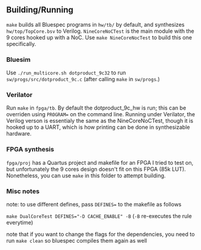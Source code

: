 ## Building/Running

`make` builds all Bluespec programs in `hw/tb/` by default, and synthesizes `hw/top/TopCore.bsv` to Verilog. `NineCoreNoCTest` is the main module with the 9 cores hooked up with a NoC. Use `make NineCoreNocTest` to build this one specifically.

### Bluesim

Use `./run_multicore.sh dotproduct_9c32` to run `sw/progs/src/dotproduct_9c.c` (after calling `make` in `sw/progs`.) 

### Verilator

Run `make` in `fpga/tb`. By default the dotproduct_9c_hw is run; this can be overriden using `PROGRAM=` on the command line. Running under Verilator, the Verilog verson is essentialy the same as the NineCoreNoCTest, though it is hooked up to a UART, which is how printing can be done in synthesizable hardware.

### FPGA synthesis

`fpga/proj` has a Quartus project and makefile for an FPGA I tried to test on, but unfortunately the 9 cores  design doesn't fit on this FPGA (85k LUT). Nonetheless, you can use `make` in this folder to attempt building.

### Misc notes 
note: to use different defines, pass `DEFINES=` to the makefile as follows

```make DualCoreTest DEFINES="-D CACHE_ENABLE" -B```
(`-B` re-executes the rule everytime)

note that if you want to change the flags for the dependencies, you need to run `make clean` so bluespec compiles them again as well